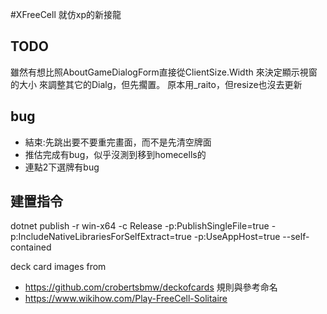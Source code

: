 ﻿#XFreeCell
就仿xp的新接龍

## TODO
雖然有想比照AboutGameDialogForm直接從ClientSize.Width 來決定顯示視窗的大小
來調整其它的Dialg，但先擱置。 原本用_raito，但resize也沒去更新

## bug
* 結束:先跳出要不要重完畫面，而不是先清空牌面
* 推估完成有bug，似乎沒測到移到homecells的
* 連點2下選牌有bug

## 建置指令
dotnet publish -r win-x64 -c Release -p:PublishSingleFile=true -p:IncludeNativeLibrariesForSelfExtract=true -p:UseAppHost=true --self-contained

deck card images from 
+ https://github.com/crobertsbmw/deckofcards
規則與參考命名
+ https://www.wikihow.com/Play-FreeCell-Solitaire